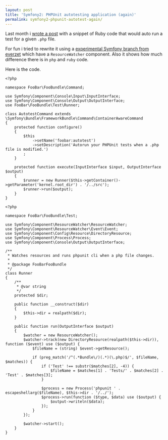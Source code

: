 ```yaml
---
layout: post
title: 'Symfony2: PHPUnit autotesting application (again)'
permalink: symfony2-phpunit-autotest-again/
---
```


Last month i [wrote a post][post] with a snippet of Ruby code that would auto run a test for a given `.php` file.

For fun i tried to rewrite it using a [experimental Symfony branch from everzet][branch] which have a `ResourceWatcher` component.
Also it shows how much difference there is in `php` and `ruby` code.

Here is the code.

    <?php

    namespace FooBar\FooBundle\Command;

    use Symfony\Component\Console\Input\InputInterface;
    use Symfony\Component\Console\Output\OutputInterface;
    use FooBar\FooBundle\Test\Runner;

    class AutotestCommand extends \Symfony\Bundle\FrameworkBundle\Command\ContainerAwareCommand
    {
        protected function configure()
        {
            $this
                ->setName('foobar:autotest')
                ->setDescription('Autorun your PHPUnit tests when a .php file is modified.')
            ;
        }

        protected function execute(InputInterface $input, OutputInterface $output)
        {
            $runner = new Runner($this->getContainer()->getParameter('kernel.root_dir') . '/../src');
            $runner->run($output);
        }
    }

    <?php

    namespace FooBar\FooBundle\Test;

    use Symfony\Component\ResourceWatcher\ResourceWatcher;
    use Symfony\Component\ResourceWatcher\Event\Event;
    use Symfony\Component\Config\Resource\DirectoryResource;
    use Symfony\Component\Process\Process;
    use Symfony\Component\Console\Output\OutputInterface;

    /**
     * Watches resources and runs phpunit cli when a php file changes.
     *
     * @package FooBarFooBundle
     */
    class Runner
    {
        /**
         * @var string
         */
        protected $dir;

        public function __construct($dir)
        {
            $this->dir = realpath($dir);
        }

        public function run(OutputInterface $output)
        {
            $watcher = new ResourceWatcher();
            $watcher->track(new DirectoryResource(realpath($this->dir)), function ($event) use ($output) {
                $fileName = (string) $event->getResource();

                if (preg_match('/^(.*Bundle\/)(.*)(\.php)$/', $fileName, $matches)) {
                    if ('Test' !== substr($matches[2], -4)) {
                        $fileName = $matches[1] . 'Tests/' . $matches[2] . 'Test' . $matches[3];
                    }

                    $process = new Process('phpunit ' . escapeshellarg($fileName), $this->dir . '/../');
                    $process->run(function ($type, $data) use ($output) {
                        $output->writeln($data);
                    });
                }
            });

            $watcher->start();
        }
    }

[branch]: https://github.com/everzet/symfony/tree/resource-watcher-component
[post]: http://henrik.bjrnskov.dk/symfony2-phpunit-autotest/

